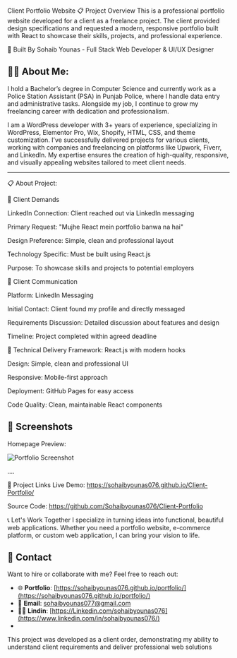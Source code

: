 Client Portfolio Website
📋 Project Overview
This is a professional portfolio website developed for a client as a freelance project. The client provided design specifications and requested a modern, responsive portfolio built with React to showcase their skills, projects, and professional experience.

🚀 Built By
Sohaib Younas - Full Stack Web Developer & UI/UX Designer

## 👨‍💻 About Me:

I hold a Bachelor’s degree in Computer Science and currently work as a Police Station Assistant (PSA) in Punjab Police, where I handle data entry and administrative tasks. Alongside my job, I continue to grow my freelancing career with dedication and professionalism.

I am a WordPress developer with 3+ years of experience, specializing in WordPress, Elementor Pro, Wix, Shopify, HTML, CSS, and theme customization. I’ve successfully delivered projects for various clients, working with companies and freelancing on platforms like Upwork, Fiverr, and LinkedIn. My expertise ensures the creation of high-quality, responsive, and visually appealing websites tailored to meet client needs.

---

📋 About Project:

🎯 Client Demands

LinkedIn Connection: Client reached out via LinkedIn messaging

Primary Request: "Mujhe React mein portfolio banwa na hai"

Design Preference: Simple, clean and professional layout

Technology Specific: Must be built using React.js

Purpose: To showcase skills and projects to potential employers

💼 Client Communication

Platform: LinkedIn Messaging

Initial Contact: Client found my profile and directly messaged

Requirements Discussion: Detailed discussion about features and design

Timeline: Project completed within agreed deadline

🚀 Technical Delivery
Framework: React.js with modern hooks

Design: Simple, clean and professional UI

Responsive: Mobile-first approach

Deployment: GitHub Pages for easy access

Code Quality: Clean, maintainable React components

## 📸 Screenshots

Homepage Preview:

![Portfolio Screenshot](img/iqraportfolio.png)

....

🔗 Project Links
Live Demo: https://sohaibyounas076.github.io/Client-Portfolio/

Source Code: https://github.com/Sohaibyounas076/Client-Portfolio


📞 Let's Work Together
I specialize in turning ideas into functional, beautiful web applications. Whether you need a portfolio website, e-commerce platform, or custom web application, I can bring your vision to life.
## 📩 Contact

Want to hire or collaborate with me? Feel free to reach out:

- 🌐 **Portfolio**: [https://sohaibyounas076.github.io/portfolio/](https://sohaibyounas076.github.io/portfolio/)  
- 📧 **Email**: sohaibyounas077@gmail.com  
- 🧑‍💼 **Lindin**: [https://Linkedin.com/sohaibyounas076](https://www.linkedin.com/in/sohaibyounas076/)
- 


This project was developed as a client order, demonstrating my ability to understand client requirements and deliver professional web solutions
